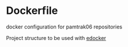 # Dockerfile
docker configuration for pamtrak06 repositories

Project structure to be used with [edocker](https://github.com/pamtrak06/edocker)
